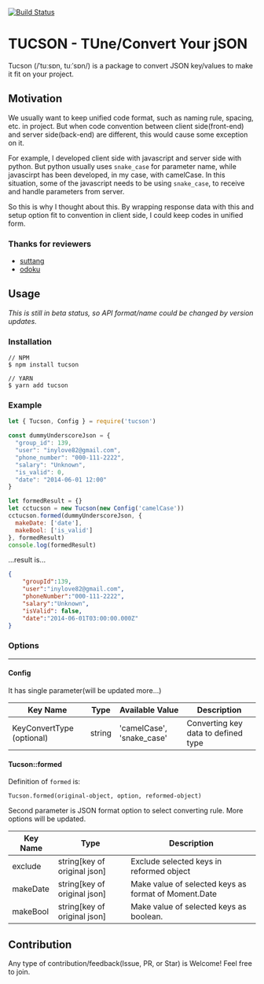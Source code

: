 [![Build Status](https://travis-ci.org/djKooks/tucson.svg?branch=master)](https://travis-ci.org/djKooks/tucson)

# TUCSON - TUne/Convert Your jSON

Tucson (/ˈtuːsɒn, tuːˈsɒn/) is a package to convert JSON key/values to make it fit on your project.

## Motivation

We usually want to keep unified code format, such as naming rule, spacing, etc. in project. But when code convention between client side(front-end) and server side(back-end) are different, this would cause some exception on it.

For example, I developed client side with javascript and server side with python. But python usually uses `snake_case` for parameter name, while javascirpt has been developed, in my case, with camelCase. In this situation, some of the javascript needs to be using `snake_case`, to receive and handle parameters from server.

So this is why I thought about this. By wrapping response data with this and setup option fit to convention in client side, I could keep codes in unified form.

### Thanks for reviewers
* [suttang](https://github.com/suttang)
* [odoku](https://github.com/odoku)

## Usage
_This is still in beta status, so API format/name could be changed by version updates._

### Installation
```
// NPM
$ npm install tucson

// YARN
$ yarn add tucson
```

### Example
```javascript
let { Tucson, Config } = require('tucson')

const dummyUnderscoreJson = {
  "group_id": 139,
  "user": "inylove82@gmail.com",
  "phone_number": "000-111-2222",
  "salary": "Unknown",
  "is_valid": 0,
  "date": "2014-06-01 12:00"
}

let formedResult = {}
let cctucson = new Tucson(new Config('camelCase'))
cctucson.formed(dummyUnderscoreJson, {
  makeDate: ['date'],
  makeBool: ['is_valid']
}, formedResult)
console.log(formedResult)
```
...result is...
```json
{
    "groupId":139,
    "user":"inylove82@gmail.com",
    "phoneNumber":"000-111-2222",
    "salary":"Unknown",
    "isValid": false,
    "date":"2014-06-01T03:00:00.000Z"
}
```

### Options
------
#### Config
It has single parameter(will be updated more...)

Key Name | Type | Available Value | Description
--- | --- | --- | ---
KeyConvertType (optional) | string | 'camelCase', 'snake_case' | Converting key data to defined type

#### Tucson::formed
Definition of `formed` is:
```
Tucson.formed(original-object, option, reformed-object)
```
Second parameter is JSON format option to select converting rule. More options will be updated.

Key Name | Type | Description
--- | --- | ---
exclude | string[key of original json] | Exclude selected keys in reformed object
makeDate | string[key of original json] | Make value of selected keys as format of Moment.Date
makeBool | string[key of original json] | Make value of selected keys as boolean.


## Contribution
Any type of contribution/feedback(Issue, PR, or Star) is Welcome! Feel free to join.

